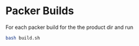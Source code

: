 # Packer Builds 

For each packer build for the the product dir and run 

```bash
bash build.sh
```

